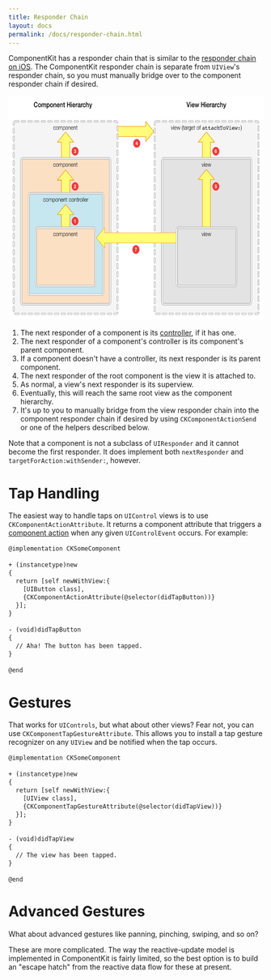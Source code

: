 ```yaml
---
title: Responder Chain
layout: docs
permalink: /docs/responder-chain.html
---
```


ComponentKit has a responder chain that is similar to the [responder chain on iOS](https://developer.apple.com/library/ios/documentation/EventHandling/Conceptual/EventHandlingiPhoneOS/event_delivery_responder_chain/event_delivery_responder_chain.html). The ComponentKit responder chain is separate from `UIView`'s responder chain, so you must manually bridge over to the component responder chain if desired.

<img src="/static/responder-chain.png" width="618" height="443">

1. The next responder of a component is its [controller](component-controllers.html), if it has one.
2. The next responder of a component's controller is its component's parent component.
3. If a component doesn't have a controller, its next responder is its parent component.
4. The next responder of the root component is the view it is attached to.
5. As normal, a view's next responder is its superview.
6. Eventually, this will reach the same root view as the component hierarchy.
7. It's up to you to manually bridge from the view responder chain into the component responder chain if desired by using `CKComponentActionSend` or one of the helpers described below.

Note that a component is not a subclass of `UIResponder` and it cannot become the first responder. It does implement both `nextResponder` and `targetForAction:withSender:`, however.

# Tap Handling 

The easiest way to handle taps on `UIControl` views is to use `CKComponentActionAttribute`. It returns a component attribute that triggers a [component action](component-actions.html) when any given `UIControlEvent` occurs. For example:

```objc++
@implementation CKSomeComponent

+ (instancetype)new
{
  return [self newWithView:{
    [UIButton class],
    {CKComponentActionAttribute(@selector(didTapButton))}
  }];
}

- (void)didTapButton
{
  // Aha! The button has been tapped.
}

@end
```

# Gestures 

That works for `UIControls`, but what about other views? Fear not, you can use `CKComponentTapGestureAttribute`. This allows you to install a tap gesture recognizer on any `UIView` and be notified when the tap occurs.

```objc++
@implementation CKSomeComponent

+ (instancetype)new
{
  return [self newWithView:{
    [UIView class],
    {CKComponentTapGestureAttribute(@selector(didTapView))}
  }];
}

- (void)didTapView
{
  // The view has been tapped.
}

@end
```

# Advanced Gestures 

What about advanced gestures like panning, pinching, swiping, and so on?

These are more complicated. The way the reactive-update model is implemented in ComponentKit is fairly limited, so the best option is to build an "escape hatch" from the reactive data flow for these at present.
